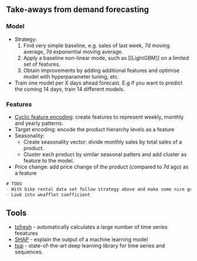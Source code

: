 ## Take-aways from demand forecasting

### Model

- Strategy:
    1. Find very simple baseline, e.g. sales of last week, 7d moving average, 7d exponential moving average.
    2. Apply a baseline non-linear mode, such as [[LightGBM]] on a limited set of features.
    3. Obtain improvements by adding additional features and optimise model with hyperparameter tuning, etc.
- Train one model per X days ahead forecast. E.g if you want to predict the coming 14 days, train 14 different models.

### Features

- [Cyclic feature encoding](https://towardsdatascience.com/cyclical-features-encoding-its-about-time-ce23581845ca): create features to represent weekly, monthly and yearly patterns.  
- Target encoding: encode the product hierarchy levels as a feature
- Seasonality:
  - Create seasonality vector: divide monthly sales by total sales of a product.
  - Cluster each product by similar seasonal patters and add cluster as feature to the model.  
- Price change: add price change of the product (compared to 7d ago) as a feature

```markdown
# TODO
- With bike rental data set follow strategy above and make some nice graphs like the heatmap as EDA.
- Look into weafflet coefficient 
```

## Tools

- [tsfresh](https://tsfresh.readthedocs.io/en/latest/) - automatically calculates a large number of time series feeatures
- [SHAP](https://shap.readthedocs.io/en/latest/) - explain the output of a machine learning model
- [tsai](https://timeseriesai.github.io/tsai/) - state-of-the-art deep learning library for time series and sequences.

[[machine-learning]]